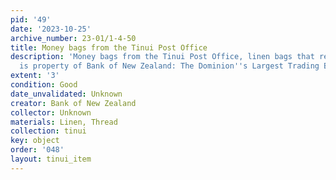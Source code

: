 ```yaml
---
pid: '49'
date: '2023-10-25'
archive_number: 23-01/1-4-50
title: Money bags from the Tinui Post Office
description: 'Money bags from the Tinui Post Office, linen bags that read "This bag
  is property of Bank of New Zealand: The Dominion''s Largest Trading Bank R/67"'
extent: '3'
condition: Good
date_unvalidated: Unknown
creator: Bank of New Zealand
collector: Unknown
materials: Linen, Thread
collection: tinui
key: object
order: '048'
layout: tinui_item
---
```


